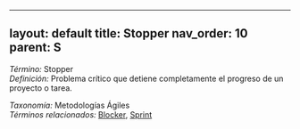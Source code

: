 
---
layout: default
title: Stopper
nav_order: 10
parent: S
---

*Término:* Stopper  
*Definición:* Problema crítico que detiene completamente el progreso de un proyecto o tarea.

*Taxonomía:* Metodologías Ágiles  
*Términos relacionados:* [Blocker](https://maleniski.github.io/diccionario-angl-tec-mx/docs/alfabeticamente/B/blocker/), [Sprint](https://maleniski.github.io/diccionario-angl-tec-mx/docs/alfabeticamente/S/sprint/)
